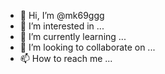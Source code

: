 - 👋 Hi, I’m @mk69ggg
- 👀 I’m interested in ...
- 🌱 I’m currently learning ...
- 💞️ I’m looking to collaborate on ...
- 📫 How to reach me ...

<!---
mk69ggg/mk69ggg is a ✨ special ✨ repository because its `README.md` (this file) appears on your GitHub profile.
You can click the Preview link to take a look at your changes.
--->
